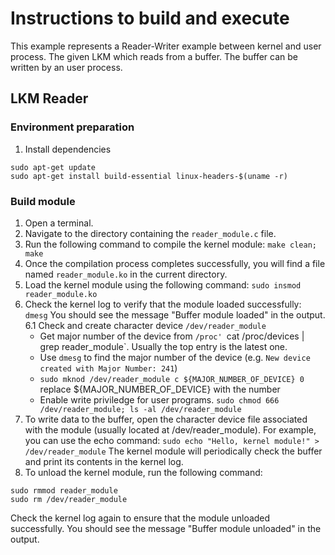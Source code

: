 # Instructions to build and execute
This example represents a Reader-Writer example between kernel and user process. The given LKM which reads from a buffer. The buffer can be written by an user process.
## LKM Reader
### Environment preparation
1. Install dependencies
```
sudo apt-get update
sudo apt-get install build-essential linux-headers-$(uname -r)
```
### Build module
1. Open a terminal.
2. Navigate to the directory containing the `reader_module.c` file.
3. Run the following command to compile the kernel module:
`make clean; make`
4. Once the compilation process completes successfully, you will find a file named `reader_module.ko` in the current directory.
5. Load the kernel module using the following command:
`sudo insmod reader_module.ko`
6. Check the kernel log to verify that the module loaded successfully:
`dmesg`
You should see the message "Buffer module loaded" in the output.
6.1 Check and create character device `/dev/reader_module`
   * Get major number of the device from `/proc'
   `cat /proc/devices | grep reader_module`. Usually the top entry is the latest one.
   * Use `dmesg` to find the major number of the device (e.g. `New device created with Major Number: 241`)
   * `sudo mknod /dev/reader_module c ${MAJOR_NUMBER_OF_DEVICE} 0` replace ${MAJOR_NUMBER_OF_DEVICE} with the number
   * Enable write priviledge for user programs. `sudo chmod 666 /dev/reader_module; ls -al /dev/reader_module`
8. To write data to the buffer, open the character device file associated with the module (usually located at /dev/reader_module). For example, you can use the echo command:
`sudo echo "Hello, kernel module!" > /dev/reader_module`
The kernel module will periodically check the buffer and print its contents in the kernel log.
9. To unload the kernel module, run the following command:
```
sudo rmmod reader_module
sudo rm /dev/reader_module
```

Check the kernel log again to ensure that the module unloaded successfully. You should see the message "Buffer module unloaded" in the output.

